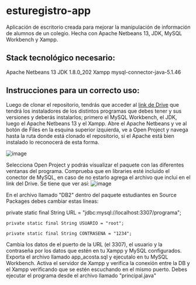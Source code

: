 # esturegistro-app
Aplicación de escritorio creada para mejorar la manipulación de información de alumnos de un colegio. Hecha con Apache Netbeans 13, JDK, MySQL Workbench y Xampp.

## Stack tecnológico necesario: 
Apache Netbeans 13
JDK 1.8.0_202
Xampp
mysql-connector-java-5.1.46


## Instrucciones para un correcto uso: 
Luego de clonar el repositorio, tendrás que acceder al [link de Drive](https://drive.google.com/drive/folders/1X37tS_nGi6QEuhfl2K5fPCBdzHlW7ODl?usp=drive_link) que tendrá los instaladores de los distintos programas que debes tener y sus versiones y deberás instalarlos; primero el MySQL Workbench, el JDK, luego el Apache Netbeans 13 y el Xampp. 
Abre el Apache Netbeans y ve al botón de Files en la esquina superior izquierda, ve a Open Project y navega hasta la ruta donde está clonado el repositorio, si el Apache está bien instalado lo reconocerá de esta forma. 

![image](https://github.com/user-attachments/assets/7ac9aebf-5b3a-4b15-a725-8ec24ca4f4e9)


Selecciona Open Project y podrás visualizar el paquete con las diferentes ventanas del programa.
Comprueba que en libraries esté incluido el conector de MySQL, en caso de no estarlo agrega el archivo que incluí en el link del Drive.
Se tiene que ver así: 
![image](https://github.com/user-attachments/assets/7bec9f6e-f830-41de-bba1-ca52f1ae0b29)

En el archivo llamado "DB2" dentro del paquete estudiantes en Source Packages debes cambiar estas líneas:


private static final String URL = "jdbc:mysql://localhost:3307/programa";

    private static final String USUARIO = "root";
    
    private static final String CONTRASENA = "1234";
    
Cambia los datos de  el puerto de la URL (el 3307), el usuario y la contraseña por los datos que estén en tu Xampp y MySQL configurados.
Exporta el archivo llamado app_acosta.sql y ejecutalo en tu MySQL Workbench.
Activa el servidor de Xampp y verifica la conexión entre la DB y el Xampp verificando que se estén escuchando en el mismo puerto.
Debes ejecutar el programa desde el archivo llamado "principal.java"


